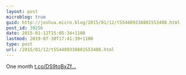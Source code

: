 ```yaml
---
layout: post
microblog: true
guid: http://joshua.micro.blog/2015/01/12/t554489338801553408.html
post_id: 39256
date: 2015-01-12T15:05:34+1100
lastmod: 2019-07-30T17:41:39+1100
type: post
url: /2015/01/12/t554489338801553408.html
---
```

One month [t.co/DS9toBxZf...](https://t.co/DS9toBxZfI)
